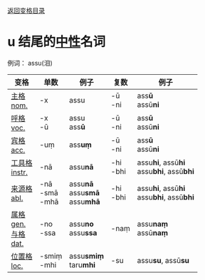 [返回变格目录](summary.md)

# u 结尾的[中性](neutral.md)名词

例词： assu(泪)

| 变格 | 单数 | 例子 |复数 | 例子 |
| --- | ----- | ------ |---- | ---- |
| [主格<br>nom.](nom.md) |-x  |assu  |-ū<br>-ni  |ass**ū**<br>assū**ni**  |
| [呼格<br>voc.](voc.md) |-x<br>-ū  |assu<br>ass**ū**  |-ū<br>-ni  |ass**ū**<br>assū**ni**  |
| [宾格<br>acc.](acc.md) |-uṃ  |ass**uṃ**  |-ū<br>-ni  |ass**ū**<br>assū**ni**  |
| [工具格<br>instr.](instr.md) |-nā  |assu**nā**  |-hi<br>-bhi  |assu**hi**, assū**hi**<br>assu**bhi**, assū**bhi**  |
| [来源格<br>abl.](abl.md) |-nā<br>-smā<br>-mhā  |assu**nā**<br>assu**smā**<br>assu**mhā**  | -hi<br>-bhi |assu**hi**, assū**hi**<br>assu**bhi**, assū**bhi**    |
| [属格<br>gen.](gen.md)<br>[与格<br>dat.](dat.md) |-no<br>-ssa|assu**no**<br>assu**ssa**  |-naṃ  |assu**naṃ**<br>assū**naṃ**  |
| [位置格<br>loc.](loc.md) |-smiṃ<br>-mhi  |assu**smiṃ**<br>taru**mhi**  |-su  |assu**su**, assū**su**  |